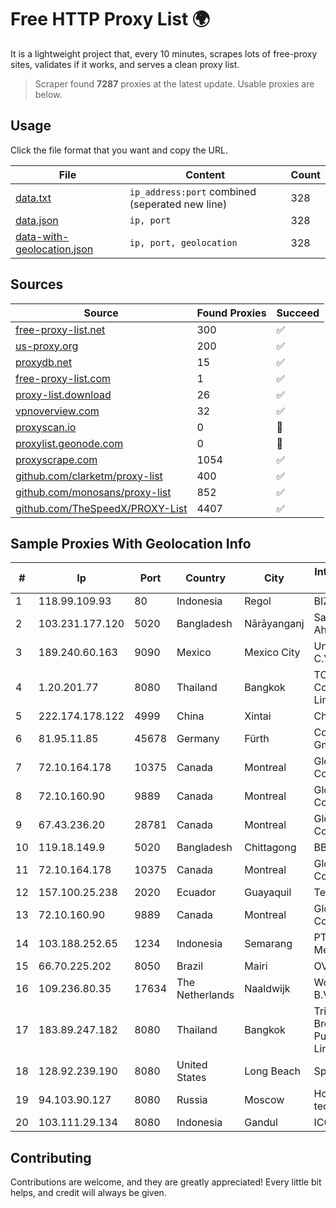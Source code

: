 
# Free HTTP Proxy List 🌍

It is a lightweight project that, every 10 minutes, scrapes lots of free-proxy sites, validates if it works, and serves a clean proxy list.


> Scraper found **7287** proxies at the latest update. Usable proxies are below.

## Usage

Click the file format that you want and copy the URL.


|File|Content|Count|
|----|-------|-----|
|[data.txt](https://raw.githubusercontent.com/themiralay/Proxy-List-World/master/data.txt)|`ip_address:port` combined (seperated new line)|328|
|[data.json](https://raw.githubusercontent.com/themiralay/Proxy-List-World/master/data.json)|`ip, port`|328|
|[data-with-geolocation.json](https://raw.githubusercontent.com/themiralay/Proxy-List-World/master/data-with-geolocation.json)|`ip, port, geolocation`|328|

## Sources

|Source|Found Proxies|Succeed|
|------|-------------|-------|
|[free-proxy-list.net](https://free-proxy-list.net)|300|✅|
|[us-proxy.org](https://www.us-proxy.org)|200|✅|
|[proxydb.net](http://proxydb.net)|15|✅|
|[free-proxy-list.com](https://free-proxy-list.com/?page=&port=&type%5B%5D=http&type%5B%5D=https&up_time=0&search=Search)|1|✅|
|[proxy-list.download](https://www.proxy-list.download/HTTP)|26|✅|
|[vpnoverview.com](https://vpnoverview.com/privacy/anonymous-browsing/free-proxy-servers)|32|✅|
|[proxyscan.io](https://www.proxyscan.io)|0|🚫|
|[proxylist.geonode.com](https://proxylist.geonode.com/api/proxy-list?limit=300&page=1&sort_by=lastChecked&sort_type=desc&protocols=http,https)|0|🚫|
|[proxyscrape.com](https://api.proxyscrape.com/v2/?request=displayproxies&protocol=http&timeout=10000&country=all&ssl=all&anonymity=all)|1054|✅|
|[github.com/clarketm/proxy-list](https://raw.githubusercontent.com/clarketm/proxy-list/master/proxy-list-raw.txt)|400|✅|
|[github.com/monosans/proxy-list](https://raw.githubusercontent.com/monosans/proxy-list/main/proxies/http.txt)|852|✅|
|[github.com/TheSpeedX/PROXY-List](https://raw.githubusercontent.com/TheSpeedX/PROXY-List/master/http.txt)|4407|✅|


## Sample Proxies With Geolocation Info

|#|Ip|Port|Country|City|Internet Service Provider|
|-|--|----|-------|----|-------------------------|
|1|118.99.109.93|80|Indonesia|Regol|BIZNET|
|2|103.231.177.120|5020|Bangladesh|Nārāyanganj|Sayed Farhad Ahmed|
|3|189.240.60.163|9090|Mexico|Mexico City|Uninet S.A. de C.V.|
|4|1.20.201.77|8080|Thailand|Bangkok|TOT Public Company Limited|
|5|222.174.178.122|4999|China|Xintai|Chinanet|
|6|81.95.11.85|45678|Germany|Fürth|Core-Backbone GmbH|
|7|72.10.164.178|10375|Canada|Montreal|GloboTech Communications|
|8|72.10.160.90|9889|Canada|Montreal|GloboTech Communications|
|9|67.43.236.20|28781|Canada|Montreal|GloboTech Communications|
|10|119.18.149.9|5020|Bangladesh|Chittagong|BBTS Network|
|11|72.10.164.178|10375|Canada|Montreal|GloboTech Communications|
|12|157.100.25.238|2020|Ecuador|Guayaquil|Telconet S.A|
|13|72.10.160.90|9889|Canada|Montreal|GloboTech Communications|
|14|103.188.252.65|1234|Indonesia|Semarang|PT Data Lintas Media Indonesia|
|15|66.70.225.202|8050|Brazil|Mairi|OVH Hosting|
|16|109.236.80.35|17634|The Netherlands|Naaldwijk|WorldStream B.V.|
|17|183.89.247.182|8080|Thailand|Bangkok|Triple T Broadband Public Company Limited|
|18|128.92.239.190|8080|United States|Long Beach|Spectrum|
|19|94.103.90.127|8080|Russia|Moscow|Hosting technology LTD|
|20|103.111.29.134|8080|Indonesia|Gandul|ICONPLN|



## Contributing

Contributions are welcome, and they are greatly appreciated! Every
little bit helps, and credit will always be given.

